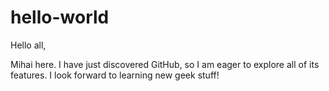 # hello-world

Hello all,

Mihai here. I have just discovered GitHub, so I am eager to explore all of its features.
I look forward to learning new geek stuff!

